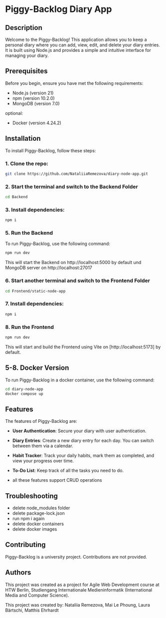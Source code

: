 # Piggy-Backlog Diary App

## Description

Welcome to the Piggy-Backlog! This application allows you to keep a personal diary where you can add, view, edit, and delete your diary entries. It is built using Node.js and provides a simple and intuitive interface for managing your diary.

## Prerequisites

Before you begin, ensure you have met the following requirements:

- Node.js (version 21)
- npm (version 10.2.0)
- MongoDB (version 7.0)

optional:
- Docker (version 4.24.2)

## Installation

To install Piggy-Backlog, follow these steps:

### 1. Clone the repo:

```bash
git clone https://github.com/NataliiaRemezova/diary-node-app.git
```

### 2. Start the terminal and switch to the Backend Folder

```bash
cd Backend
```

### 3. Install dependencies:

```bash
npm i
```

### 5. Run the Backend

To run Piggy-Backlog, use the following command:

```bash
npm run dev
```

This will start the Backend on http://localhost:5000 by default und MongoDB server on http://localhost:27017

### 6. Start another terminal and switch to the Frontend Folder

```bash
cd Frontend/static-node-app
```

### 7. Install dependencies:

```bash
npm i
```

### 8. Run the Frontend

```bash
npm run dev
```

This will start and build the Frontend using Vite on [http://localhost:5173] by default.

## 5-8. Docker Version

To run Piggy-Backlog in a docker container, use the following command:

```bash
cd diary-node-app
docker compose up
```

## Features

The features of Piggy-Backlog are:

- **User Authentication**: Secure your diary with user authentication.
- **Diary Entries**: Create a new diary entry for each day. You can switch between them via a calendar.
- **Habit Tracker**: Track your daily habits, mark them as completed, and view your progress over time.
- **To-Do List**: Keep track of all the tasks you need to do.

- all these features support CRUD operations

## Troubleshooting

- delete node_modules folder
- delete package-lock.json
- run npm i again
- delete docker containers
- delete docker images

## Contributing

Piggy-Backlog is a university project. Contributions are not provided.

## Authors

This project was created as a project for Agile Web Development course at HTW Berlin, Studiengang Internationale Medieninformatik (International Media and Computer Science).

This project was created by: Nataliia Remezova, Mai Le Phoung, Laura Bärtschi, Matthis Ehrhardt

